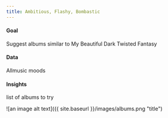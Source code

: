 ```yaml
---
title: Ambitious, Flashy, Bombastic
---
```


#### Goal
Suggest albums similar to My Beautiful Dark Twisted Fantasy
#### Data
Allmusic moods
#### Insights
list of albums to try

![an image alt text]({{ site.baseurl }}/images/albums.png "title")
